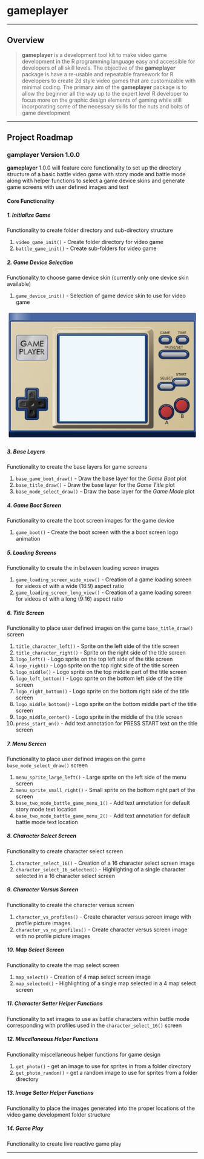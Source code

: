 # gameplayer

---

## Overview

> **gameplayer** is a development tool kit to make video game development in the R programming language easy and accessible for developers of all skill levels.
The objective of the **gameplayer** package is have a re-usable and repeatable framework for R developers to create 2d style video games that are customizable with minimal coding.
The primary aim of the **gameplayer** package is to allow the beginner all the way up to the expert level R developer to focus more on the graphic design elements of gaming while
still incorporating some of the necessary skills for the nuts and bolts of game development

---

## Project Roadmap

### gamplayer Version 1.0.0 

**gameplayer** 1.0.0 will feature core functionality to set up the directory structure of a basic battle video game with story mode and battle mode along with helper functions to select a game device skins and generate game screens with user defined images and text

#### Core Functionality

##### **1. Initialize Game**

Functionality to create folder directory and sub-directory structure  

1. `video_game_init()` - Create folder directory for video game
2. `battle_game_init()` - Create sub-folders for video game

##### **2. Game Device Selection**

Functionality to choose game device skin (currently only one device skin available)

1. `game_device_init()` - Selection of game device skin to use for video game

![](data-raw/game_devices/game_device_blue.png)

##### **3. Base Layers**

Functionality to create the base layers for game screens

1. `base_game_boot_draw()` - Draw the base layer for the *Game Boot* plot
2. `base_title_draw()` - Draw the base layer for the *Game Title* plot
3. `base_mode_select_draw()` - Draw the base layer for the *Game Mode* plot

##### **4. Game Boot Screen**

Functionality to create the boot screen images for the game device

1. `game_boot()` - Create the boot screen with the a boot screen logo animation

##### **5. Loading Screens**

Functionality to create the in between loading screen images

1. `game_loading_screen_wide_view()` - Creation of a game loading screen for videos of with a wide (16:9) aspect ratio
2. `game_loading_screen_long_view()` - Creation of a game loading screen for videos of with a long (9:16) aspect ratio

##### **6. Title Screen**

Functionality to place user defined images on the game `base_title_draw()` screen

1. `title_character_left()` - Sprite on the left side of the title screen
2. `title_character_right()` - Sprite on the right side of the title screen
3. `logo_left()` - Logo sprite on the top left side of the title screen
4. `logo_right()` - Logo sprite on the top right side of the title screen
5. `logo_middle()` - Logo sprite on the top middle part of the title screen
6. `logo_left_bottom()` - Logo sprite on the bottom left side of the title screen
7. `logo_right_bottom()` - Logo sprite on the bottom right side of the title screen
8. `logo_middle_bottom()` - Logo sprite on the bottom middle part of the title screen
9. `logo_middle_center()` - Logo sprite in the middle of the title screen
10. `press_start_on()` - Add text annotation for PRESS START text on the title screen

##### **7. Menu Screen**

Functionality to place user defined images on the game `base_mode_select_draw()` screen

1. `menu_sprite_large_left()` - Large sprite on the left side of the menu screen
2. `menu_sprite_small_right()` - Small sprite on the bottom right part of the screen
3. `base_two_mode_battle_game_menu_1()` - Add text annotation for default story mode text location
4. `base_two_mode_battle_game_menu_2()` - Add text annotation for default battle mode text location

##### **8. Character Select Screen**

Functionality to create character select screen

1. `character_select_16()` - Creation of a 16 character select screen image
2. `character_select_16_selected()` - Highlighting of a single character selected in a 16 character select screen

##### **9. Character Versus Screen**

Functionality to create the character versus screen

1. `character_vs_profiles()` - Create character versus screen image with profile picture images
2. `character_vs_no_profiles()` - Create character versus screen image with no profile picture images

##### **10. Map Select Screen**

Functionality to create the map select screen

1. `map_select()` - Creation of 4 map select screen image
2. `map_selected()` - Highlighting of a single map selected in a 4 map select screen

##### **11. Character Setter Helper Functions**

Functionality to set images to use as battle characters within battle mode corresponding with profiles used in the `character_select_16()` screen


##### **12. Miscellaneous Helper Functions**

Functionality miscellaneous helper functions for game design

1. `get_photo()` - get an image to use for sprites in from a folder directory
2. `get_photo_random()` - get a random image to use for sprites from a folder directory 


##### **13. Image Setter Helper Functions**

Functionality to place the images generated into the proper locations of the video game development folder structure

##### **14. Game Play**

Functionality to create live reactive game play

---


